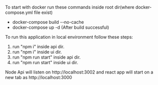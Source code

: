 To start with docker run these commands inside root dir(where docker-compose.yml file exist)
- docker-compose build --no-cache
- docker-compose up -d (After build successful)

To run this application in local environment follow these steps:

1. run "npm i" inside api dir.
2. run "npm i" inside ui dir.
3. run "npm run start" inside api dir.
4. run "npm run start" inside ui dir.

Node Api will listen on http://localhost:3002 and react app will start on a new tab as http://localhost:3000
